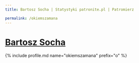 ```yaml
---
title: Bartosz Socha | Statystyki patronite.pl | Patromierz

permalink: /okiemszamana
---
```


# [Bartosz Socha](https://patronite.pl/okiemszamana)

{% include profile.md name="okiemszamana" prefix="o" %}
